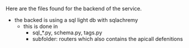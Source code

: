 Here are the files found for the backend of the service.

- the backed is using a sql light db with sqlachremy
  - this is done in
    - sql\_\*.py, schema.py, tags.py
    - subfolder: routers which also contains the apicall defenitions
